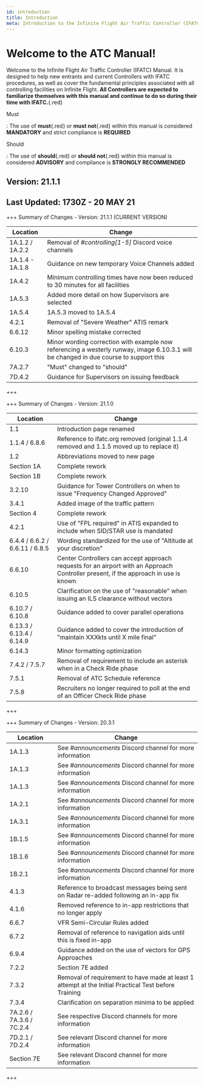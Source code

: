 ```yaml
---
id: introduction
title: Introduction
meta: Introduction to the Infinite Flight Air Traffic Controller (IFATC) Manual.
---
```


# Welcome to the ATC Manual!



Welcome to the Infinite Flight Air Traffic Controller (IFATC) Manual. It is designed to help new entrants and current Controllers with IFATC procedures, as well as cover the fundamental principles associated with all controlling facilities on Infinite Flight. **All Controllers are expected to familiarize themselves with this manual and continue to do so during their time with IFATC.**{.red}



Must

: The use of **must**{.red} or **must not**{.red} within this manual is considered **MANDATORY** and strict compliance is **REQUIRED**

Should

: The use of **should**{.red} or **should not**{.red} within this manual is considered **ADVISORY** and compliance is **STRONGLY RECOMMENDED**



## Version: 21.1.1

## Last Updated: 1730Z - 20 MAY 21



+++ Summary of Changes - Version: 21.1.1 (CURRENT VERSION)

| Location        | Change                                                       |
| --------------- | ------------------------------------------------------------ |
| 1A.1.2 / 1A.2.2 | Removal of *#controlling[1-5]* Discord voice channels        |
| 1A.1.4 - 1A.1.8 | Guidance on new temporary Voice Channels added               |
| 1A.4.2          | Minimum controlling times have now been reduced to 30 minutes for all facilities |
| 1A.5.3          | Added more detail on how Supervisors are selected            |
| 1A.5.4          | 1A.5.3 moved to 1A.5.4                                       |
| 4.2.1           | Removal of "Severe Weather" ATIS remark                      |
| 6.6.12          | Minor spelling mistake corrected                             |
| 6.10.3          | Minor wording correction with example now referencing a westerly runway, image 6.10.3.1 will be changed in due course to support this |
| 7A.2.7          | "Must" changed to "should"                                   |
| 7D.4.2          | Guidance for Supervisors on issuing feedback                 |

+++



+++ Summary of Changes - Version: 21.1.0

| Location                       | Change                                                       |
| ------------------------------ | ------------------------------------------------------------ |
| 1.1                            | Introduction page renamed                                    |
| 1.1.4 / 6.8.6                  | Reference to ifatc.org removed (original 1.1.4 removed and 1.1.5 moved up to replace it) |
| 1.2                            | Abbreviations moved to new page                              |
| Section 1A                     | Complete rework                                              |
| Section 1B                     | Complete rework                                              |
| 3.2.10                         | Guidance for Tower Controllers on when to issue "Frequency Changed Approved" |
| 3.4.1                          | Added image of the traffic pattern                           |
| Section 4                      | Complete rework                                              |
| 4.2.1                          | Use of "FPL required" in ATIS expanded to include when SID/STAR use is mandated |
| 6.4.4 / 6.6.2 / 6.6.11 / 6.8.5 | Wording standardized for the use of "Altitude at your discretion" |
| 6.6.10                         | Center Controllers can accept approach requests for an airport with an Approach Controller present, if the approach in use is known |
| 6.10.5                         | Clarification on the use of "reasonable" when issuing an ILS clearance without vectors |
| 6.10.7 / 6.10.8                | Guidance added to cover parallel operations                  |
| 6.13.3 / 6.13.4 / 6.14.9       | Guidance added to cover the introduction of "maintain XXXkts until X mile final" |
| 6.14.3                         | Minor formatting optimization                                |
| 7.4.2 / 7.5.7                  | Removal of requirement to include an asterisk when in a Check Ride phase |
| 7.5.1                          | Removal of ATC Schedule reference                            |
| 7.5.8                          | Recruiters no longer required to poll at the end of an Officer Check Ride phase |

+++



+++ Summary of Changes - Version: 20.3.1

| Location                 | Change                                                       |
| ------------------------ | ------------------------------------------------------------ |
| 1A.1.3                   | See *#announcements* Discord channel for more information    |
| 1A.1.3                   | See *#announcements* Discord channel for more information    |
| 1A.1.3                   | See *#announcements* Discord channel for more information    |
| 1A.2.1                   | See *#announcements* Discord channel for more information    |
| 1A.3.1                   | See *#announcements* Discord channel for more information    |
| 1B.1.5                   | See *#announcements* Discord channel for more information    |
| 1B.1.6                   | See *#announcements* Discord channel for more information    |
| 1B.2.1                   | See *#announcements* Discord channel for more information    |
| 4.1.3                    | Reference to broadcast messages being sent on Radar re-added following an in-app fix |
| 4.1.6                    | Removed reference to in-app restrictions that no longer apply |
| 6.6.7                    | VFR Semi-Circular Rules added                                |
| 6.7.2                    | Removal of reference to navigation aids until this is fixed in-app |
| 6.9.4                    | Guidance added on the use of vectors for GPS Approaches      |
| 7.2.2                    | Section 7E added                                             |
| 7.3.2                    | Removal of requirement to have made at least 1 attempt at the Initial Practical Test before Training |
| 7.3.4                    | Clarification on separation minima to be applied             |
| 7A.2.6 / 7A.3.6 / 7C.2.4 | See respective Discord channels for more information         |
| 7D.2.1 / 7D.2.4          | See relevant Discord channel for more information            |
| Section 7E               | See relevant Discord channel for more information            |

+++

